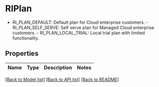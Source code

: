 # RIPlan

 - RI_PLAN_DEFAULT: Default plan for Cloud enterprise customers.  - RI_PLAN_SELF_SERVE: Self serve plan for Managed Cloud enterprise customers.  - RI_PLAN_LOCAL_TRIAL: Local trial plan with limited functionality.

## Properties

Name | Type | Description | Notes
------------ | ------------- | ------------- | -------------

[[Back to Model list]](../README.md#documentation-for-models) [[Back to API list]](../README.md#documentation-for-api-endpoints) [[Back to README]](../README.md)

